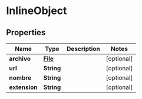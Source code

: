 

# InlineObject

## Properties

Name | Type | Description | Notes
------------ | ------------- | ------------- | -------------
**archivo** | [**File**](File.md) |  |  [optional]
**url** | **String** |  |  [optional]
**nombre** | **String** |  |  [optional]
**extension** | **String** |  |  [optional]




